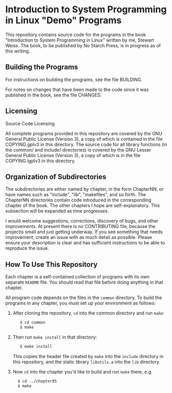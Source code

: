 # Introduction to System Programming in Linux "Demo" Programs

This repository contains source code for the programs in the book
"Introduction to System Programming in Linux"  written by me,
Stewart Weiss.  The book, to be published by No Starch Press,
is  in progress as of this writing.

## Building the Programs
For instructions on building the programs, see the file BUILDING.

For notes on changes that have been made to the code since it was
published in the book, see the file CHANGES.

## Licensing
Source Code Licensing

All complete programs provided in this repository are covered by
the GNU General Public License (Version 3), a copy of which is
contained in the file COPYING.gplv3 in this directory.
The source code for all library functions (in the common/ and include/
directories) is
covered by the GNU Lesser General Public License (Version 3), a copy of
which is in the file COPYING.lgplv3 in this directory.

## Organization of Subdirectories
The subdirectories are either named by chapter, in the form ChapterNN,
or have names such as "include", "lib", "makefiles", and so forth.
The ChapterNN directories contain code introduced in the corresponding
chapter of the book.
The other chapters I hope are self-explanatory.
This subsection will be expanded as time progresses.






I would welcome suggestions, corrections, discovery of bugs, and other improvements. At present there is no CONTRIBUTING file, because the projectis small and
just getting underway.  If you see something that needs improvement,
create an issue with as much detail as possible.
Please ensure your description is clear and has sufficient instructions to be able to reproduce the issue.

## How To Use This Repository

Each chapter is a self-contained collection of programs with its own separate
`README` file.  You should read that file before doing anything in that chapter.

All program code depends on the files in the `common` directory. To build
the programs in any chapter, you must set up your environment as follows:

1. After cloning the repository, `cd` into the common directory and run `make`:

   ```bash
      $ cd common
      $ make
   ```

1. Then run `make install` in that directory:

   ```bash
      $ make install
   ```
   This copies the header file created by `make` into the `include` directory in
   this repository, and the static library `libutils.a` into the `lib`
   directory.

1. Now `cd` into the chapter you'd like to build and run `make` there, e.g.

   ```bash
     $ cd ../chapter05
     $ make
   ```

